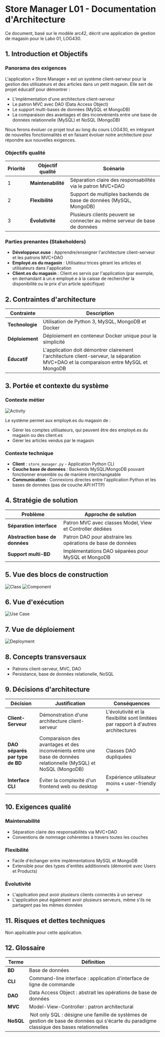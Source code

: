 # Store Manager L01 - Documentation d'Architecture
Ce document, basé sur le modèle arc42, décrit une application de gestion de magasin pour le Labo 01, LOG430.

## 1. Introduction et Objectifs

### Panorama des exigences
L'application « Store Manager » est un système client-serveur pour la gestion des utilisateurs et des articles dans un petit magasin. Elle sert de projet éducatif pour démontrer :
- L'implémentation d'une architecture client-serveur
- Le patron MVC avec DAO (Data Access Object)
- Le support multi-bases de données (MySQL et MongoDB)
- La comparaison des avantages et des inconvénients entre une base de données relationnelle (MySQL) et NoSQL (MongoDB)

Nous ferons évoluer ce projet tout au long du cours LOG430, en intégrant de nouvelles fonctionnalités et en faisant évoluer notre architecture pour répondre aux nouvelles exigences.

### Objectifs qualité
| Priorité | Objectif qualité | Scénario |
|----------|------------------|----------|
| 1 | **Maintenabilité** | Séparation claire des responsabilités via le patron MVC+DAO |
| 2 | **Flexibilité** | Support de multiples backends de base de données (MySQL, MongoDB) |
| 3 | **Évolutivité** | Plusieurs clients peuvent se connecter au même serveur de base de données |

### Parties prenantes (Stakeholders)
- **Développeur.euse** : Apprendre/enseigner l'architecture client-serveur et les patrons MVC+DAO
- **Employé.es du magasin** : Utilisateur.trices gérant les articles et utilisateurs dans l'application 
- **Client.es du magasin** : Client.es servis par l'application (par exemple, en demandant à un.e employé.e à la caisse de rechercher la disponibilité ou le prix d'un article spécifique)

## 2. Contraintes d'architecture

| Contrainte | Description |
|------------|-------------|
| **Technologie** | Utilisation de Python 3, MySQL, MongoDB et Docker |
| **Déploiement** | Déploiement en conteneur Docker unique pour la simplicité |
| **Éducatif** | L'application doit démontrer clairement l'architecture client-serveur, la séparation MVC+DAO et la comparaison entre MySQL et MongoDB |

## 3. Portée et contexte du système

### Contexte métier
![Activity](activity.png)

Le système permet aux employé.es du magasin de :
- Gérer les comptes utilisateurs, qui peuvent être des employé.es du magasin ou des client.es
- Gérer les articles vendus par le magasin

### Contexte technique
- **Client** : `store_manager.py` - Application Python CLI
- **Couche base de données** : Backends MySQL/MongoDB pouvant fonctionner ensemble ou de manière interchangeable
- **Communication** : Connexions directes entre l'application Python et les bases de données (pas de couche API HTTP)

## 4. Stratégie de solution

| Problème | Approche de solution |
|----------|---------------------|
| **Séparation interface** | Patron MVC avec classes Model, View et Controller dédiées |
| **Abstraction base de données** | Patron DAO pour abstraire les opérations de base de données |
| **Support multi-BD** | Implémentations DAO séparées pour MySQL et MongoDB |

## 5. Vue des blocs de construction
![Class](class.png)
![Component](component.png)

## 6. Vue d'exécution
![Use Case](use_case.png)

## 7. Vue de déploiement
![Deployment](deployment.png)

## 8. Concepts transversaux
- Patrons client-serveur, MVC, DAO
- Persistance, base de données relationelle, NoSQL

## 9. Décisions d'architecture

| Décision | Justification | Conséquences |
|----------|---------------|--------------|
| **Client-Serveur** | Démonstration d'une architecture client-serveur | L'évolutivité et la flexibilité sont limitées par rapport à d'autres architectures |
| **DAO séparés par type de BD** | Comparaison des avantages et des inconvénients entre une base de données relationnelle (MySQL) et NoSQL (MongoDB) | Classes DAO dupliquées |
| **Interface CLI** | Éviter la complexité d'un frontend web ou desktop | Expérience utilisateur moins « user-friendly » |

## 10. Exigences qualité

### Maintenabilité
- Séparation claire des responsabilités via MVC+DAO
- Conventions de nommage cohérentes à travers toutes les couches

### Flexibilité
- Facile d'échanger entre implémentations MySQL et MongoDB
- Extensible pour des types d'entités additionnels (démontré avec Users et Products)

### Évolutivité
- L'application peut avoir plusieurs clients connectés à un serveur
- L'application peut également avoir plusieurs serveurs, même s'ils ne partagent pas les mêmes données

## 11. Risques et dettes techniques
Non applicable pour cette application.

## 12. Glossaire

| Terme | Définition |
|-------|------------|
| **BD** | Base de données |
| **CLI** | Command-line interface : application d'interface de ligne de commande |
| **DAO** | Data Access Object : abstrait les opérations de base de données |
| **MVC** | Model-View-Controller : patron architectural |
| **NoSQL** | Not only SQL : désigne une famille de systèmes de gestion de base de données qui s'écarte du paradigme classique des bases relationnelles |